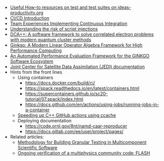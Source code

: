 <!-- testing-advanced -->
  * [Useful How-to resources on test and test suites on ideas-productivity.org](https://ideas-productivity.org/resources/howtos/)
  * [CI/CD Introduction](https://docs.gitlab.com/ee/ci/introduction/)
  * [Team Experiences Implementing Continuous Integration](https://bssw.io/blog_posts/bright-spots-team-experiences-implementing-continuous-integration)
  * [Understanding the risk of script injections](https://docs.github.com/en/actions/learn-github-actions/security-hardening-for-github-actions#understanding-the-risk-of-script-injections)
  * [DCA++: A software framework to solve correlated electron problems with modern quantum cluster methods](https://doi.org/10.1016/j.cpc.2019.01.006)
  * [Ginkgo: A Modern Linear Operator Algebra Framework for High Performance Computing](https://doi.org/10.1145/3480935)
  * [An Automated Performance Evaluation Framework for the GINKGO Software Ecosystem](https://icl.utk.edu/~hanzt/tmp/PerformanceDatabase.pdf)
  * [Joint Center for Satellite Data Assimilation (JEDI) documentation](https://jointcenterforsatellitedataassimilation-jedi-docs.readthedocs-hosted.com/)
  * Hints from the front lines
    * Using containers
      * <https://docs.docker.com/build/ci/>
      * <https://spack.readthedocs.io/en/latest/containers.html>
      * <https://supercontainers.github.io/sc20-tutorial/07.spack/index.html>
      * <https://docs.github.com/en/actions/using-jobs/running-jobs-in-a-container>
    * [Speeding up C++ GitHub actions using ccache](https://cristianadam.eu/20200113/speeding-up-c-plus-plus-github-actions-using-ccache/)
    * Deploying documentation
      * <https://code.ornl.gov/8nt/namd-caar-reproducer>
      * <https://docs.gitlab.com/ee/user/project/pages/>
  * Related articles:
    * [Methodology for Building Granular Testing in Multicomponent Scientific Software](https://ieeexplore.ieee.org/abstract/document/8449015)
    * [Ongoing verification of a multiphysics community code: FLASH](https://doi.org/10.1002/spe.2220)
